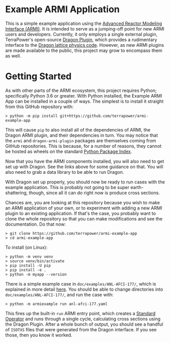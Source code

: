 # Example ARMI Application

This is a simple example application using the [Advanced Reactor Modeling
Interface (ARMI)](https://github.com/terrapower/armi). It is intended to serve
as a jumping-off point for new ARMI users and developers. Currently, it only
employs a single external plugin, TerraPower's open-source [Dragon
Plugin](https://github.com/terrapower/dragon-armi-plugin), which provides a
rudimentary interface to the [Dragon lattice physics
code](https://www.polymtl.ca/merlin/version5.htm). However, as new ARMI plugins
are made available to the public, this project may grow to encompass them as
well.


# Getting Started

As with other parts of the ARMI ecosystem, this project requires Python;
specifically Python 3.6 or greater. With Python installed, the Example ARMI App
can be installed in a couple of ways. The simplest is to install it straight
from this GitHub repository with:

    > python -m pip install git+https://github.com/terrapower/armi-example-app

This will cause `pip` to also install all of the dependencies of ARMI, the
Dragon ARMI plugin, and their dependencies in turn. You may notice that the
`armi` and `dragon-armi-plugin` packages are themselves coming from GitHub
repositories. This is because, for a number of reasons, they cannot be hosted as
wheels on the standard [Python Package Index](http://pypi.org).

Now that you have the ARMI components installed, you will also need to get set
up with Dragon. See the links above for some guidance on that. You will also
need to grab a data library to be able to run Dragon.

With Dragon set up properly, you should now be ready to run cases with the
example application. This is probably not going to be super earth-shattering,
though, since all it can do right now is produce cross sections.

Chances are, you are looking at this repository because you wish to make an ARMI
application of your own, or to experiment with adding a new ARMI plugin to an
existing application. If that's the case, you probably want to clone the whole
repository so that you can make modifications and see the documentation. Do that
now:

    > git clone https://github.com/terrapower/armi-example-app
    > cd armi-example-app

To install (on Linux):

    > python -m venv venv
    > source venv/bin/activate
    > pip install -U pip
    > pip install -e .
    > python -m myapp --version

There is a simple example case in `doc/examples/ANL-AFCI-177/`, which is
explained in more detail
[here](https://terrapower.github.io/armi/user/tutorials/walkthrough_inputs.html).
You should be able to change directories into `doc/examples/ANL-AFCI-177/`, and
run the case with:

    > python -m armiexample run anl-afci-177.yaml

This fires up the built-in `run` ARMI entry point, which creates a [Standard
Operator](https://terrapower.github.io/armi/developer/guide.html#operators) and
runs through a single cycle, calculating cross sections using the Dragon Plugin.
After a whole bunch of output, you should see a handful of `ISOTXS` files that
were generated from the Dragon interface. If you see those, then you know it
worked.
